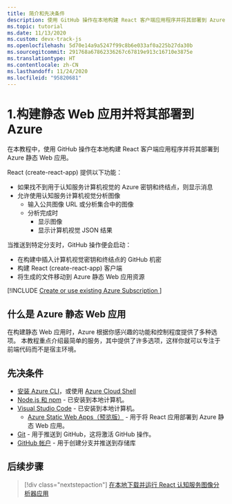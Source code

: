 ```yaml
---
title: 简介和先决条件
description: 使用 GitHub 操作在本地构建 React 客户端应用程序并将其部署到 Azure 静态 Web 应用。
ms.topic: tutorial
ms.date: 11/13/2020
ms.custom: devx-track-js
ms.openlocfilehash: 5d70e14a9a5247f99c8b6e033af0a225b27da30b
ms.sourcegitcommit: 291768a67862336267c67819e913c16710e3875e
ms.translationtype: HT
ms.contentlocale: zh-CN
ms.lasthandoff: 11/24/2020
ms.locfileid: "95820681"
---
```

# <a name="1-build-and-deploy-a-static-web-app-to-azure"></a>1.构建静态 Web 应用并将其部署到 Azure

在本教程中，使用 GitHub 操作在本地构建 React 客户端应用程序并将其部署到 Azure 静态 Web 应用。 

React (create-react-app) 提供以下功能： 
* 如果找不到用于认知服务计算机视觉的 Azure 密钥和终结点，则显示消息
* 允许使用认知服务计算机视觉分析图像
    * 输入公共图像 URL 或分析集合中的图像
    * 分析完成时
        * 显示图像
        * 显示计算机视觉 JSON 结果 

当推送到特定分支时，GitHub 操作便会启动：
* 在构建中插入计算机视觉密钥和终结点的 GitHub 机密
* 构建 React (create-react-app) 客户端
* 将生成的文件移动到 Azure 静态 Web 应用资源

[!INCLUDE [Create or use existing Azure Subscription ](../../includes/environment-subscription-h2.md)]

## <a name="what-is-an-azure-static-web-app"></a>什么是 Azure 静态 Web 应用

在构建静态 Web 应用时，Azure 根据你感兴趣的功能和控制程度提供了多种选项。 本教程重点介绍最简单的服务，其中提供了许多选项，这样你就可以专注于前端代码而不是宿主环境。

## <a name="prerequisites"></a>先决条件

- [安装 Azure CLI](/cli/azure/install-azure-cli)，或使用 [Azure Cloud Shell](https://shell.azure.com.)
- [Node.js 和 npm](https://nodejs.org/en/download) - 已安装到本地计算机。
- [Visual Studio Code](https://code.visualstudio.com/) - 已安装到本地计算机。 
    - [Azure Static Web Apps（预览版）](https://marketplace.visualstudio.com/items?itemName=ms-azuretools.vscode-azurestaticwebapps) - 用于将 React 应用部署到 Azure 静态 Web 应用。
- [Git](https://git-scm.com/downloads) - 用于推送到 GitHub，这将激活 GitHub 操作。
- [GitHub 帐户](https://github.com/join) - 用于创建分支并推送到存储库

## <a name="next-step"></a>后续步骤

> [!div class="nextstepaction"]
> [在本地下载并运行 React 认知服务图像分析器应用](run-the-react-cognitive-services-image-analyzer-app-locally.md) 